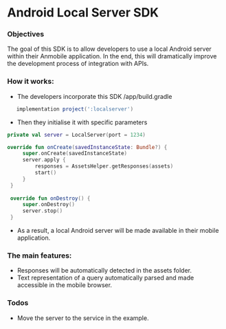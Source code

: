 # Android Local Server SDK

### Objectives
The goal of this SDK is to allow developers to use a local Android server within their Anmobile application. In the end, this will dramatically improve the development process of integration with APIs.  

### How it works: 
  - The developers incorporate this SDK
  /app/build.gradle
```groovy
   implementation project(':localserver')
```
  - Then they initialise it with specific parameters 
   ```kotlin 
private val server = LocalServer(port = 1234)

override fun onCreate(savedInstanceState: Bundle?) {
        super.onCreate(savedInstanceState)
        server.apply {
            responses = AssetsHelper.getResponses(assets)
            start()
        }
    }
    
    override fun onDestroy() {
        super.onDestroy()
        server.stop()
    }
```
  - As a result, a local Android server will be made available in their mobile application. 
  
### The main features:
- Responses will be automatically detected in the assets folder.
- Text representation of a query automatically parsed and made accessible in the mobile browser.

### Todos

 - Move the server to the service in the example.

